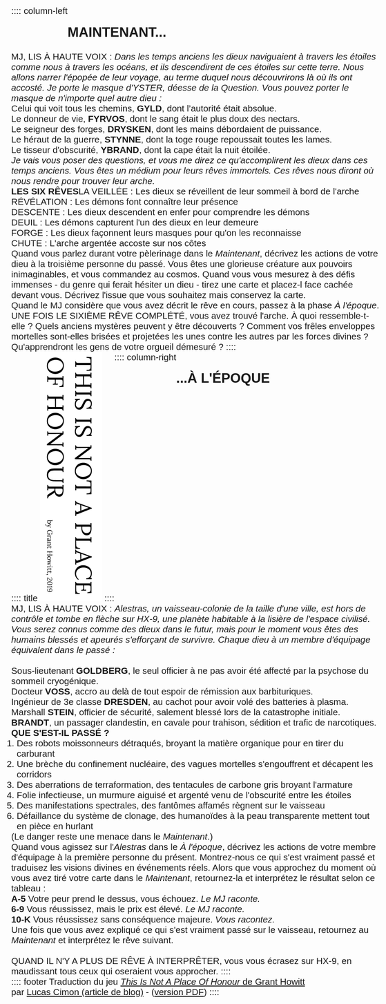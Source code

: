 <!--
Liens vers PDF:
* http://troplongpaslu.fr/jeux-de-role-court/ce-nest-pas-une-place-dhonneur/
* https://chezsoi.org/lucas/blog/traduction-de-jdr-monopage-de-grant-howitt.html
* https://chezsoi.org/lucas/blog/pages/jeux-de-role.html
* https://lucas-c.github.io/jdr/
-->
:::: column-left
## Maintenant...
MJ, LIS À HAUTE VOIX :
_Dans les temps anciens les dieux naviguaient à travers les étoiles comme nous à travers les océans,
et ils descendirent de ces étoiles sur cette terre.
Nous allons narrer l'épopée de leur voyage,
au terme duquel nous découvrirons là où ils ont accosté.
Je porte le masque d'YSTER, déesse de la Question.
Vous pouvez porter le masque de n'importe quel autre dieu :_

<br>

Celui qui voit tous les chemins, **GYLD**, dont l’autorité était absolue.

Le donneur de vie, **FYRVOS**, dont le sang était le plus doux des nectars.

Le seigneur des forges, **DRYSKEN**, dont les mains débordaient de puissance.

Le héraut de la guerre, **STYNNE**, dont la toge rouge repoussait toutes les lames.

Le tisseur d'obscurité, **YBRAND**, dont la cape était la nuit étoilée.

<br>

_Je vais vous poser des questions, et vous me direz ce qu'accomplirent les dieux
dans ces temps anciens. Vous êtes un médium pour leurs rêves immortels.
Ces rêves nous diront où nous rendre pour trouver leur arche._

<br>

**LES SIX RÊVES**

LA VEILLÉE : Les dieux se réveillent de leur sommeil à bord de l'arche

RÉVÉLATION : Les démons font connaître leur présence

DESCENTE : Les dieux descendent en enfer pour comprendre les démons

DEUIL : Les démons capturent l'un des dieux en leur demeure

FORGE : Les dieux façonnent leurs masques pour qu'on les reconnaisse

CHUTE : L'arche argentée accoste sur nos côtes

<br>

Quand vous parlez durant votre pèlerinage dans le _Maintenant_,
décrivez les actions de votre dieu à la troisième personne du passé.
Vous êtes une glorieuse créature aux pouvoirs inimaginables,
et vous commandez au cosmos.
Quand vous vous mesurez à des défis immenses - du genre qui ferait hésiter un dieu -
tirez une carte et placez-l face cachée devant vous.
Décrivez l'issue que vous souhaitez mais conservez la carte.

<br>

Quand le MJ considère que vous avez décrit le rêve en cours,
passez à la phase _À l'époque_.

<br>

UNE FOIS LE SIXIÈME RÊVE COMPLÉTÉ, vous avez trouvé l'arche.
À quoi ressemble-t-elle ? Quels anciens mystères peuvent y être découverts ?
Comment vos frêles enveloppes mortelles sont-elles brisées
et projetées les unes contre les autres par les forces divines ?
Qu'apprendront les gens de votre orgueil démesuré ?
::::

:::: title
![](img/title.png)
::::

:::: column-right
## ...à l'époque
MJ, LIS À HAUTE VOIX :
_Alestras, un vaisseau-colonie de la taille d'une ville,
est hors de contrôle et tombe en flèche sur HX-9,
une planète habitable à la lisière de l'espace civilisé.
Vous serez connus comme des dieux dans le futur,
mais pour le moment vous êtes des humains blessés et apeurés s'efforçant de survivre.
Chaque dieu à un membre d'équipage équivalent dans le passé :_

<br>

Sous-lieutenant **GOLDBERG**, le seul officier à ne pas avoir été affecté par la psychose du sommeil cryogénique.

Docteur **VOSS**, accro au delà de tout espoir de rémission aux barbituriques.

Ingénieur de 3e classe **DRESDEN**, au cachot pour avoir volé des batteries à plasma.

Marshall **STEIN**, officier de sécurité, salement blessé lors de la catastrophe initiale.

**BRANDT**, un passager clandestin, en cavale pour trahison, sédition et trafic de narcotiques.

<br>

**QUE S'EST-IL PASSÉ ?**

1. Des robots moissonneurs détraqués, broyant la matière organique pour en tirer du carburant
2. Une brèche du confinement nucléaire, des vagues mortelles s'engouffrent et décapent les corridors
3. Des aberrations de terraformation, des tentacules de carbone gris broyant l'armature
4. Folie infectieuse, un murmure aiguisé et argenté venu de l'obscurité entre les étoiles
5. Des manifestations spectrales, des fantômes affamés règnent sur le vaisseau
6. Défaillance du système de clonage, des humanoïdes à la peau transparente mettent tout en pièce en hurlant

<br>

(Le danger reste une menace dans le _Maintenant_.)

<br>

Quand vous agissez sur l'_Alestras_ dans le _À l'époque_, décrivez les actions de votre membre d'équipage
à la première personne du présent.
Montrez-nous ce qui s'est vraiment passé et traduisez les visions divines en événements réels.
Alors que vous approchez du moment où vous avez tiré votre carte dans le _Maintenant_,
retournez-la et interprétez le résultat selon ce tableau :

<br>

**A-5** Votre peur prend le dessus, vous échouez. _Le MJ raconte._

**6-9** Vous réussissez, mais le prix est élevé. _Le MJ raconte._

**10-K** Vous réussissez sans conséquence majeure. _Vous racontez._

<br>

Une fois que vous avez expliqué ce qui s'est vraiment passé sur le vaisseau,
retournez au _Maintenant_ et interprétez le rêve suivant.

<br>

QUAND IL N'Y A PLUS DE RÊVE À INTERPRÊTER, vous vous écrasez sur HX-9,
en maudissant tous ceux qui oseraient vous approcher.
::::

:::: footer
Traduction du jeu [_This Is Not A Place Of Honour_ de Grant Howitt](https://gshowitt.itch.io/this-is-not-a-place-of-honour)
<br>
par [Lucas Cimon (article de blog)](https://chezsoi.org/lucas/blog/ce-nest-pas-une-place-dhonneur.html)
<span class="web-only">- (<a href="https://github.com/Lucas-C/jdr/releases/download/ce-nest-pas-une-place-dhonneur-v1.3/ce-nest-pas-une-place-dhonneur-v1.3.pdf">version PDF</a>)</span>
::::

<style>
body {
  font-family: Arial;
  font-size: 1.3rem;
  /* Should make font rendering prettier: */
  text-rendering: optimizeLegibility !important;
  max-width: 80rem;
  margin: 2rem auto;
  display: flex;
  position: relative;
  flex-flow: wrap;
}
h2 { text-transform: uppercase; }
p { margin: 0; }
ol { padding: 0 .8rem; margin: 0; }
.column-left, .column-right { flex: 1 1 20rem; padding: 0 .5rem; }
.column-right h2 { text-align: right; }
.footer {
  position: absolute;
  bottom: 0;
  max-width: 48%;
  font-size: 70%;
  padding: 0 .5rem;
}
/* Responsive: */
@media (max-width: 832px) { /* value from experiments */
  .title { display: none; }
}
@media (max-width: 688px) { /* value from experiments */
  .footer { position: relative; max-width: 100%; padding: 2rem 1rem; }
}
@media print {
  body {
    font-size: .85rem;
    margin: 0 auto;
  }
  h2 { margin-bottom: .5rem; }
  img { max-width: 6rem; }
  .web-only { display: none; }
}
</style>
